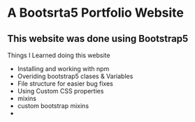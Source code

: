 # A Bootsrta5 Portfolio Website
## This website was done using **Bootstrap5**
Things I Learned doing this website
* Installing and working with npm
* Overiding bootstrap5 clases & Variables
* File structure for easier bug fixes
* Using Custom CSS properties
* mixins
* custom bootstrap mixins
* 